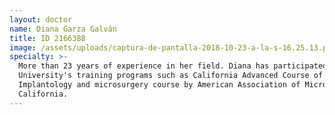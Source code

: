 ```yaml
---
layout: doctor
name: Diana Garza Galván
title: ID 2166388
image: /assets/uploads/captura-de-pantalla-2018-10-23-a-la-s-16.25.13.png
specialty: >-
  More than 23 years of experience in her field. Diana has participated in
  University's training programs such as California Advanced Course of
  Implantology and microsurgery course by American Association of Microsurgery
  California.
---
```


